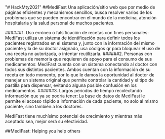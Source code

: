 "# HackMty2021" 
##MediFast
Una aplicación/sitio web que por medio de páginas eficientes y mecanismos sencillos, busca resolver varios de los problemas que se pueden encontrar en el mundo de la medicina, atención hospitalaria y la salud personal de muchos pacientes.

######1. Uso erróneo o falsificación de recetas con fines personales:
  MediFast utiliza un sistema de identificación para definir todos los pacientes registrados en el sistema y, junto con la información del mismo paciente y la de su doctor asignado, usa códigos qr para bloquear el uso de una receta no autorizada, o intentar reutilizarla.
######2. Personas con problemas de memoria que requieren de apoyo para el consumo de sus medicamentos:
  MediFast cuenta con un sistema conectando al doctor con todos sus distintos pacientes. Ambos cuentan con la información de su receta en todo momento, por lo que le damos la oportunidad al doctor de manejar un sistema original que permite controlar la cantidad y el tipo de pastilla para dispensar, evitando alguna posible confusión en los medicamentos.
######3. Largos periodos de tiempo recolectando información que ya se podría tener:
  La base de datos de MediFast le permite el acceso rápido a información de cada paciente, no solo al mismo paciente, sino también a los doctores.

MediFast tiene muchísimo potencial de crecimiento y mientras más aceptado sea, mejor será su efectividad.

##MediFast: Helping you help others
